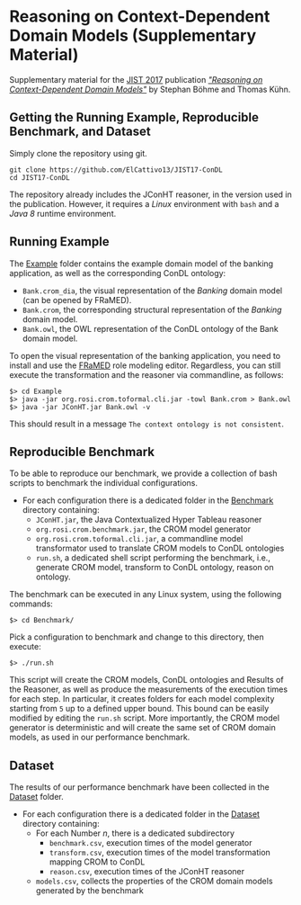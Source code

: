 # Reasoning on Context-Dependent Domain Models (Supplementary Material)

Supplementary material for the [JIST 2017](http://www.ict.griffith.edu.au/aist/jist2017/JIST.php?id=home) publication [*"Reasoning on Context-Dependent Domain Models"*](https://doi.org/10.1007/978-3-319-70682-5_5) by Stephan Böhme and Thomas Kühn.

## Getting the Running Example, Reproducible Benchmark, and Dataset

Simply clone the repository using git.

~~~{.bash}
git clone https://github.com/ElCattivo13/JIST17-ConDL
cd JIST17-ConDL
~~~

The repository already includes the JConHT reasoner, in the version used in the publication. However, it requires a *Linux* environment with `bash` and a *Java 8* runtime environment.

## Running Example

The [Example](Example/) folder contains the example domain model of the banking application, as well as the corresponding ConDL ontology:

* `Bank.crom_dia`, the visual representation of the *Banking* domain model (can be opened by FRaMED).
* `Bank.crom`, the corresponding structural representation of the *Banking* domain model.
* `Bank.owl`, the OWL representation of the ConDL ontology of the Bank domain model.

To open the visual representation of the banking application, you need to install and use the [FRaMED](https://github.com/leondart/FRaMED) role modeling editor. Regardless, you can still execute the transformation and the reasoner via commandline, as follows:

~~~{.bash}
$> cd Example
$> java -jar org.rosi.crom.toformal.cli.jar -towl Bank.crom > Bank.owl
$> java -jar JConHT.jar Bank.owl -v
~~~

This should result in a message `The context ontology is not consistent`.

## Reproducible Benchmark

To be able to reproduce our benchmark, we provide a collection of bash scripts to benchmark the individual configurations.

* For each configuration there is a dedicated folder in the [Benchmark](Benchmark/) directory containing:
    * `JConHT.jar`, the Java Contextualized Hyper Tableau reasoner
    * `org.rosi.crom.benchmark.jar`, the CROM model generator 
    * `org.rosi.crom.toformal.cli.jar`, a commandline model transformator used to translate CROM models to ConDL ontologies
    * `run.sh`, a dedicated shell script performing the benchmark, i.e., generate CROM model, transform to ConDL ontology, reason on ontology.
    
The benchmark can be executed in any Linux system, using the following commands:
    
~~~{.bash}
$> cd Benchmark/
~~~

Pick a configuration to benchmark and change to this directory, then execute:

~~~{.bash}
$> ./run.sh
~~~

This script will create the CROM models, ConDL ontologies and Results of the Reasoner, as well as produce the measurements of the execution times for each step. In particular, it creates folders for each model complexity starting from `5` up to a defined upper bound. This bound can be easily modified by editing the `run.sh` script.
More importantly, the CROM model generator is deterministic and will create the same set of CROM domain models, as used in our performance benchmark.

## Dataset

The results of our performance benchmark have been collected in the [Dataset](Dataset/) folder.

* For each configuration there is a dedicated folder in the [Dataset](Dataset/) directory containing:
    * For each Number *n*, there is a dedicated subdirectory
        * `benchmark.csv`, execution times of the model generator
        * `transform.csv`, execution times of the model transformation mapping CROM to ConDL
        * `reason.csv`, execution times of the JConHT reasoner
    * `models.csv`, collects the properties of the CROM domain models generated by the benchmark
